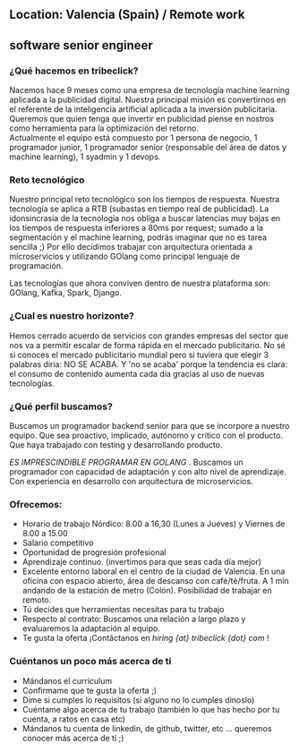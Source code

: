 ## Location: Valencia (Spain) / Remote work 
## software senior engineer 

### ¿Qué hacemos en tribeclick?

Nacemos hace 9 meses como una empresa de tecnología machine learning aplicada a la publicidad digital. Nuestra principal misión es convertirnos en el referente de la inteligencia artificial aplicada a la inversión publicitaria. Queremos que quien tenga que invertir en publicidad piense en nostros como herramienta para la optimización del retorno. 	
Actualmente el equipo está compuesto por 1 persona de negocio, 1 programador junior, 1 programador senior (responsable del área de datos y machine learning), 1 syadmin y 1 devops. 

### Reto tecnológico
Nuestro principal reto tecnológico son los tiempos de respuesta. Nuestra tecnología se aplica a RTB (subastas en tiempo real de publicidad). La idonsincrasia de la tecnología nos obliga a buscar latencias muy bajas en los tiempos de respuesta inferiores a 80ms por request; sumado a la segmentación y el machine learning, podrás imaginar que no es tarea sencilla ;) Por ello decidimos trabajar con arquitectura orientada a microservicios y utilizando GOlang como principal lenguaje de programación. 

Las tecnologías que ahora conviven dentro de nuestra plataforma son: GOlang, Kafka, Spark, Django. 

### ¿Cual es nuestro horizonte?

Hemos cerrado acuerdo de servicios con grandes empresas del sector que nos va a permitir escalar de forma rápida en el mercado publicitario. No sé si conoces el mercado publicitario mundial pero si tuviera que elegir 3 palabras diria: NO SE ACABA. Y 'no se acaba' porque la tendencia es clara: el consumo de contenido aumenta cada día gracias al uso de nuevas tecnologías.

###  ¿Qué perfil buscamos?


Buscamos un programador backend senior para que se incorpore a nuestro equipo. Que sea proactivo, implicado,  autónomo y crítico con el producto. Que haya trabajado con testing y desarrollando producto.

*ES IMPRESCINDIBLE PROGRAMAR EN GOLANG* . Buscamos un programador con capacidad de adaptación y con alto nivel de  aprendizaje. Con experiencia en desarrollo con arquitectura de microservicios. 


### Ofrecemos:

- Horario de trabajo Nórdico: 8.00 a 16,30 (Lunes a Jueves) y Viernes de 8.00 a 15.00
- Salario competitivo
- Oportunidad de progresión profesional
- Aprendizaje continuo. (invertimos para que seas cada día mejor)
- Excelente entorno laboral en el centro de la ciudad de Valencia. En una oficina con espacio abierto, área de descanso con café/té/fruta. A 1 min andando de la estación de metro (Colón). Posibilidad de trabajar en remoto. 
- Tú decides que herramientas necesitas para tu trabajo
- Respecto al contrato: Buscamos una relación a largo plazo y evaluaremos la adaptación al equipo.  
- Te gusta la oferta ¡Contáctanos en  *hiring {at} tribeclick {dot} com* !

### Cuéntanos un poco más acerca de ti

- Mándanos el curriculum
- Confirmame que te gusta la oferta ;)
- Dime si cumples lo requisitos (si alguno no lo cumples dinoslo)
- Cuéntame algo acerca de tu trabajo (también lo que has hecho por tu cuenta, a ratos en casa  etc)
- Mándanos tu cuenta de linkedin, de github, twitter, etc ... queremos conocer más acerca de tí ;)
